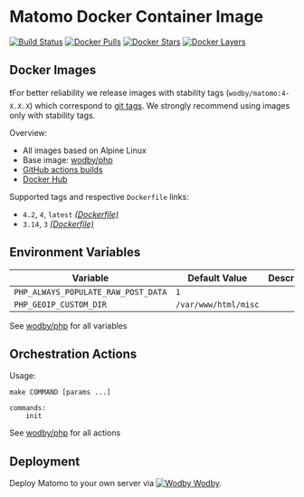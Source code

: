 # Matomo Docker Container Image

[![Build Status](https://github.com/wodby/matomo/workflows/Build%20docker%20image/badge.svg)](https://github.com/wodby/matomo/actions)
[![Docker Pulls](https://img.shields.io/docker/pulls/wodby/matomo.svg)](https://hub.docker.com/r/wodby/matomo)
[![Docker Stars](https://img.shields.io/docker/stars/wodby/matomo.svg)](https://hub.docker.com/r/wodby/matomo)
[![Docker Layers](https://images.microbadger.com/badges/image/wodby/matomo.svg)](https://microbadger.com/images/wodby/matomo)

## Docker Images

❗For better reliability we release images with stability tags (`wodby/matomo:4-X.X.X`) which correspond to [git tags](https://github.com/wodby/matomo/releases). We strongly recommend using images only with stability tags. 

Overview:

- All images based on Alpine Linux
- Base image: [wodby/php](https://github.com/wodby/php)
- [GitHub actions builds](https://github.com/wodby/matomo/actions) 
- [Docker Hub](https://hub.docker.com/r/wodby/matomo)

Supported tags and respective `Dockerfile` links:

* `4.2`, `4`, `latest` [_(Dockerfile)_](https://github.com/wodby/matomo/tree/master/Dockerfile)
* `3.14`, `3` [_(Dockerfile)_](https://github.com/wodby/matomo/tree/master/Dockerfile)

## Environment Variables

| Variable                            | Default Value        | Description |
| ----------------------------------- | -------------------- | ----------- |
| `PHP_ALWAYS_POPULATE_RAW_POST_DATA` | `1`                  |             |
| `PHP_GEOIP_CUSTOM_DIR`              | `/var/www/html/misc` |             |

See [wodby/php](https://github.com/wodby/php) for all variables

## Orchestration Actions

Usage:
```
make COMMAND [params ...]
 
commands:
    init
```

See [wodby/php](https://github.com/wodby/php) for all actions

## Deployment

Deploy Matomo to your own server via [![Wodby](https://www.google.com/s2/favicons?domain=wodby.com) Wodby](https://wodby.com/stacks/matomo).
